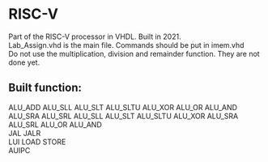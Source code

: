 # RISC-V
Part of the RISC-V processor in VHDL. Built in 2021.  
Lab_Assign.vhd is the main file. Commands should be put in imem.vhd  
Do not use the multiplication, division and remainder function. They are not done yet.

## Built function: 
ALU_ADD ALU_SLL ALU_SLT ALU_SLTU ALU_XOR ALU_OR ALU_AND ALU_SRA ALU_SRL ALU_SLL ALU_SLT ALU_SLTU ALU_XOR ALU_SRA ALU_SRL ALU_OR ALU_AND  
JAL JALR  
LUI LOAD STORE   
AUIPC  
